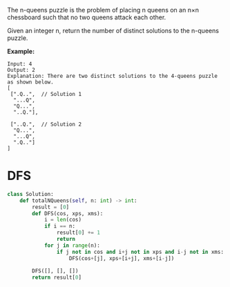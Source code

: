 The n-queens puzzle is the problem of placing n queens on an n×n chessboard such that no two queens attack each other.

Given an integer n, return the number of distinct solutions to the n-queens puzzle.

**Example:**
```
Input: 4
Output: 2
Explanation: There are two distinct solutions to the 4-queens puzzle as shown below.
[
 [".Q..",  // Solution 1
  "...Q",
  "Q...",
  "..Q."],

 ["..Q.",  // Solution 2
  "Q...",
  "...Q",
  ".Q.."]
]
```
# DFS

```python
class Solution:
    def totalNQueens(self, n: int) -> int:
        result = [0]
        def DFS(cos, xps, xms):
            i = len(cos)
            if i == n: 
                result[0] += 1
                return 
            for j in range(n):
                if j not in cos and i+j not in xps and i-j not in xms:
                    DFS(cos+[j], xps+[i+j], xms+[i-j])
        
        DFS([], [], [])
        return result[0]
```